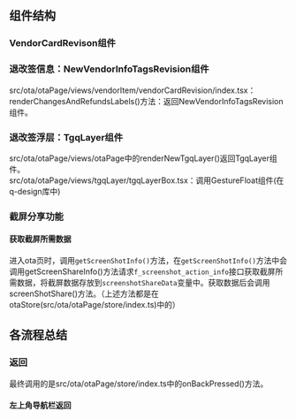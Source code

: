 ## 组件结构
### VendorCardRevison组件
### 退改签信息：NewVendorInfoTagsRevision组件
src/ota/otaPage/views/vendorItem/vendorCardRevision/index.tsx：renderChangesAndRefundsLabels()方法：返回NewVendorInfoTagsRevision组件。
### 退改签浮层：TgqLayer组件
src/ota/otaPage/views/otaPage中的renderNewTgqLayer()返回TgqLayer组件。<br />src/ota/otaPage/views/tgqLayer/tgqLayerBox.tsx：调用GestureFloat组件(在q-design库中)
### 截屏分享功能
#### 获取截屏所需数据
进入ota页时，调用`getScreenShotInfo()`方法，在`getScreenShotInfo()`方法中会调用getScreenShareInfo()方法请求`f_screenshot_action_info`接口获取截屏所需数据，将截屏数据存放到`screenshotShareData`变量中。获取数据后会调用screenShotShare()方法。（上述方法都是在otaStore(src/ota/otaPage/store/index.ts)中的）


## 各流程总结
### 返回
最终调用的是src/ota/otaPage/store/index.ts中的onBackPressed()方法。
#### 左上角导航栏返回

